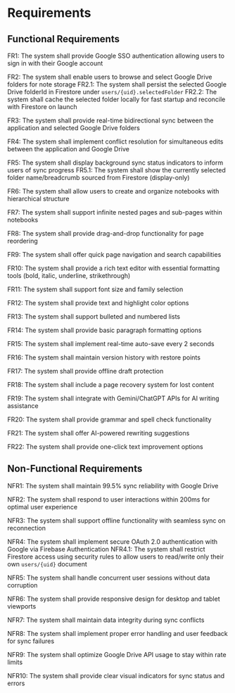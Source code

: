 # Requirements

## Functional Requirements

FR1: The system shall provide Google SSO authentication allowing users to sign in with their Google account

FR2: The system shall enable users to browse and select Google Drive folders for note storage
FR2.1: The system shall persist the selected Google Drive folderId in Firestore under `users/{uid}.selectedFolder`
FR2.2: The system shall cache the selected folder locally for fast startup and reconcile with Firestore on launch

FR3: The system shall provide real-time bidirectional sync between the application and selected Google Drive folders

FR4: The system shall implement conflict resolution for simultaneous edits between the application and Google Drive

FR5: The system shall display background sync status indicators to inform users of sync progress
FR5.1: The system shall show the currently selected folder name/breadcrumb sourced from Firestore (display-only)

FR6: The system shall allow users to create and organize notebooks with hierarchical structure

FR7: The system shall support infinite nested pages and sub-pages within notebooks

FR8: The system shall provide drag-and-drop functionality for page reordering

FR9: The system shall offer quick page navigation and search capabilities

FR10: The system shall provide a rich text editor with essential formatting tools (bold, italic, underline, strikethrough)

FR11: The system shall support font size and family selection

FR12: The system shall provide text and highlight color options

FR13: The system shall support bulleted and numbered lists

FR14: The system shall provide basic paragraph formatting options

FR15: The system shall implement real-time auto-save every 2 seconds

FR16: The system shall maintain version history with restore points

FR17: The system shall provide offline draft protection

FR18: The system shall include a page recovery system for lost content

FR19: The system shall integrate with Gemini/ChatGPT APIs for AI writing assistance

FR20: The system shall provide grammar and spell check functionality

FR21: The system shall offer AI-powered rewriting suggestions

FR22: The system shall provide one-click text improvement options

## Non-Functional Requirements

NFR1: The system shall maintain 99.5% sync reliability with Google Drive

NFR2: The system shall respond to user interactions within 200ms for optimal user experience

NFR3: The system shall support offline functionality with seamless sync on reconnection

NFR4: The system shall implement secure OAuth 2.0 authentication with Google via Firebase Authentication
NFR4.1: The system shall restrict Firestore access using security rules to allow users to read/write only their own `users/{uid}` document

NFR5: The system shall handle concurrent user sessions without data corruption

NFR6: The system shall provide responsive design for desktop and tablet viewports

NFR7: The system shall maintain data integrity during sync conflicts

NFR8: The system shall implement proper error handling and user feedback for sync failures

NFR9: The system shall optimize Google Drive API usage to stay within rate limits

NFR10: The system shall provide clear visual indicators for sync status and errors
